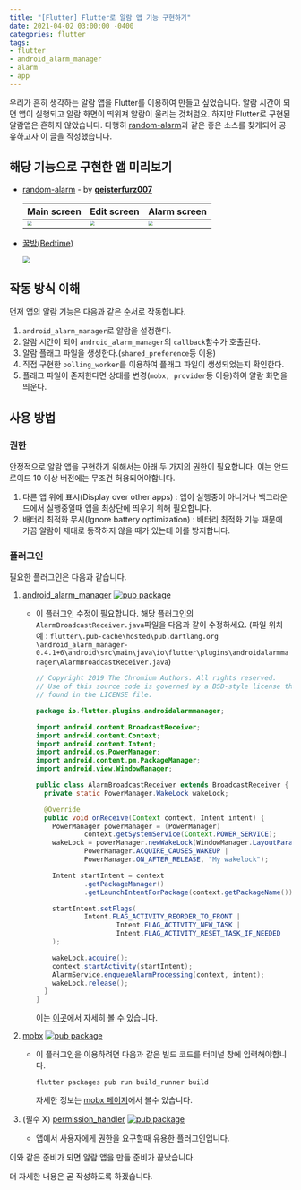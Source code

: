 ```yaml
---
title: "[Flutter] Flutter로 알람 앱 기능 구현하기"
date: 2021-04-02 03:00:00 -0400
categories: flutter
tags:
- flutter
- android_alarm_manager
- alarm
- app
---
```




우리가 흔히 생각하는 알람 앱을 Flutter를 이용하여 만들고 싶었습니다. 알람 시간이 되면 앱이 실행되고 알람 화면이 띄워져 알람이 울리는 것처럼요. 하지만 Flutter로 구현된 알람앱은 흔하지 않았습니다. 다행히 [random-alarm](https://github.com/geisterfurz007/random-alarm)과 같은 좋은 소스를 찾게되어 공유하고자 이 글을 작성했습니다.



## 해당 기능으로 구현한 앱 미리보기

- [random-alarm](https://github.com/geisterfurz007/random-alarm) - by [**geisterfurz007**](https://github.com/geisterfurz007)

  | Main screen                                                  | Edit screen                                                  | Alarm screen                                                 |
  | ------------------------------------------------------------ | ------------------------------------------------------------ | ------------------------------------------------------------ |
  | <img src="https://user-images.githubusercontent.com/26303198/78984346-48e28580-7b26-11ea-932f-23d8f3f18ce8.png" style="zoom:50%;" /> | <img src="https://user-images.githubusercontent.com/26303198/78984373-5c8dec00-7b26-11ea-8120-d07890608036.png" style="zoom:50%;" /> | <img src="https://user-images.githubusercontent.com/26303198/78984586-ea69d700-7b26-11ea-8e27-6edb27bc971f.png" style="zoom:50%;" /> |

  

- [꿀밤(Bedtime)](https://play.google.com/store/apps/details?id=io.github.jja08111.good_night_app)

  <img src="https://github.com/jja08111/jja08111.github.io/blob/master/assets/images/bedtime_app_preview.gif?raw=true" style="zoom:75%;" />



## 작동 방식 이해

먼저 앱의 알람 기능은 다음과 같은 순서로 작동합니다.

1. `android_alarm_manager`로 알람을 설정한다.
2. 알람 시간이 되어 `android_alarm_manager`의 `callback`함수가 호출된다.
3. 알람 플래그 파일을 생성한다.(`shared_preference`등 이용)
4. 직접 구현한 `polling_worker`를 이용하여 플래그 파일이 생성되었는지 확인한다.
5. 플래그 파일이 존재한다면 상태를 변경(`mobx, provider`등 이용)하여 알람 화면을 띄운다.



## 사용 방법

### 권한 

안정적으로 알람 앱을 구현하기 위해서는 아래 두 가지의 권한이 필요합니다. 이는 안드로이드 10 이상 버전에는 무조건 허용되어야합니다.

1. 다른 앱 위에 표시(Display over other apps) : 앱이 실행중이 아니거나 백그라운드에서 실행중일때 앱을 최상단에 띄우기 위해 필요합니다.
2. 배터리 최적화 무시(Ignore battery optimization) : 배터리 최적화 기능 때문에 가끔 알람이 제대로 동작하지 않을 때가 있는데 이를 방지합니다.

### 플러그인 

필요한 플러그인은 다음과 같습니다.

1. [android_alarm_manager](https://pub.dev/packages/android_alarm_manager) [![pub package](https://img.shields.io/pub/v/android_alarm_manager.svg)](https://pub.dev/packages/android_alarm_manager)

   - 이 플러그인 수정이 필요합니다. 해당 플러그인의 `AlarmBroadcastReceiver.java`파일을 다음과 같이 수정하세요. (파일 위치 예 : `flutter\.pub-cache\hosted\pub.dartlang.org \android_alarm_manager-0.4.1+6\android\src\main\java\io\flutter\plugins\androidalarmmanager\AlarmBroadcastReceiver.java`)

     ```java
     // Copyright 2019 The Chromium Authors. All rights reserved.
     // Use of this source code is governed by a BSD-style license that can be
     // found in the LICENSE file.
     
     package io.flutter.plugins.androidalarmmanager;
     
     import android.content.BroadcastReceiver;
     import android.content.Context;
     import android.content.Intent;
     import android.os.PowerManager;
     import android.content.pm.PackageManager;
     import android.view.WindowManager;
     
     public class AlarmBroadcastReceiver extends BroadcastReceiver {
       private static PowerManager.WakeLock wakeLock;
     
       @Override
       public void onReceive(Context context, Intent intent) {
         PowerManager powerManager = (PowerManager)
                 context.getSystemService(Context.POWER_SERVICE);
         wakeLock = powerManager.newWakeLock(WindowManager.LayoutParams.FLAG_KEEP_SCREEN_ON |
                 PowerManager.ACQUIRE_CAUSES_WAKEUP |
                 PowerManager.ON_AFTER_RELEASE, "My wakelock");
     
         Intent startIntent = context
                 .getPackageManager()
                 .getLaunchIntentForPackage(context.getPackageName());
     
         startIntent.setFlags(
                 Intent.FLAG_ACTIVITY_REORDER_TO_FRONT |
                         Intent.FLAG_ACTIVITY_NEW_TASK |
                         Intent.FLAG_ACTIVITY_RESET_TASK_IF_NEEDED
         );
     
         wakeLock.acquire();
         context.startActivity(startIntent);
         AlarmService.enqueueAlarmProcessing(context, intent);
         wakeLock.release();
       }
     }
     ```

     이는 [이곳](https://github.com/flutter/flutter/issues/30555#issuecomment-501597824)에서 자세히 볼 수 있습니다.

2. [mobx](https://pub.dev/packages/mobx) [![pub package](https://img.shields.io/pub/v/mobx.svg)](https://pub.dev/packages/mobx)

   - 이 플러그인을 이용하려면 다음과 같은 빌드 코드를 터미널 창에 입력해야합니다.

     `flutter packages pub run build_runner build` 

     자세한 정보는 [mobx 페이지](https://mobx.netlify.app/getting-started/)에서 볼수 있습니다.

3. (필수 X) [permission_handler](https://pub.dev/packages/permission_handler) [![pub package](https://img.shields.io/pub/v/permission_handler.svg)](https://pub.dev/packages/permission_handler) 

   - 앱에서 사용자에게 권한을 요구할때 유용한 플러그인입니다. 

   

이와 같은 준비가 되면 알람 앱을 만들 준비가 끝났습니다. 

더 자세한 내용은 곧 작성하도록 하겠습니다.